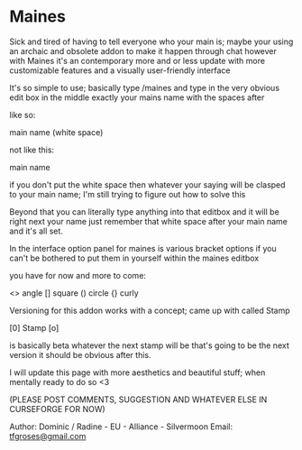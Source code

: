 # Maines

Sick and tired of having to tell everyone who your main is; maybe your using an archaic and obsolete addon to make it happen through chat however
with Maines it's an contemporary more and or less update with more customizable features and a visually user-friendly interface

It's so simple to use; basically type /maines and type in the very obvious edit box in the middle exactly your mains name with the spaces after 

like so:

main name (white space)


not like this:

main name



if you don't put the white space then whatever your saying will be clasped to your main name; I'm still trying to figure out how to solve this

Beyond that you can literally type anything into that editbox and it will be right next your name
just remember that white space after your main name and it's all set.

In the interface option panel for maines is various
bracket options if you can't be bothered to put them in yourself within the maines editbox

you have for now and more to come:

<> angle
[] square
() circle
{} curly

Versioning for this addon works with a concept; came up with called Stamp

[0] Stamp [o] 

is basically beta
whatever the next stamp will be that's going to be the next version it should be obvious after this.

I will update this page with more aesthetics and beautiful stuff; when mentally ready to do so <3

(PLEASE POST COMMENTS, SUGGESTION AND WHATEVER ELSE IN CURSEFORGE FOR NOW)


Author:
Dominic / Radine - EU - Alliance - Silvermoon
Email:
tfgroses@gmail.com

 

